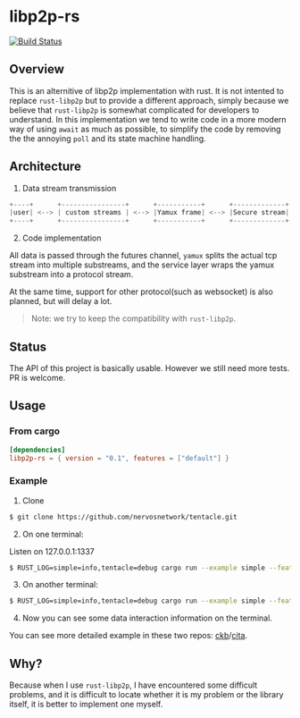 # libp2p-rs

[![Build Status](https://travis-ci.com/pldteam/libp2p-rs.svg?token=tEt4wqXiQg5sktaf43jn&branch=master)](https://travis-ci.com/pldteam/libp2p-rs)

## Overview

This is an alternitive of libp2p implementation with rust. It is not intented to replace `rust-libp2p` but to provide a different approach, simply because we believe that `rust-libp2p` is somewhat complicated for developers to understand. In this implementation we tend to write code in a more modern way of using `await` as much as possible, to simplify the code by removing the the annoying `poll` and its state machine handling. 

## Architecture

1. Data stream transmission

```rust
+----+      +----------------+      +-----------+      +-------------+      +----------+      +------+
|user| <--> | custom streams | <--> |Yamux frame| <--> |Secure stream| <--> |TCP stream| <--> |remote|
+----+      +----------------+      +-----------+      +-------------+      +----------+      +------+
```

2. Code implementation

All data is passed through the futures channel, `yamux` splits the actual tcp stream into multiple substreams,
and the service layer wraps the yamux substream into a protocol stream.

At the same time, support for other protocol(such as websocket) is also planned, but will delay a lot.

> Note: we try to keep the compatibility with `rust-libp2p`.

## Status

The API of this project is basically usable. However we still need more tests. PR is welcome.

## Usage

### From cargo

```toml
[dependencies]
libp2p-rs = { version = "0.1", features = ["default"] }
```

### Example

1. Clone

```bash
$ git clone https://github.com/nervosnetwork/tentacle.git
```

2. On one terminal:

Listen on 127.0.0.1:1337
```bash
$ RUST_LOG=simple=info,tentacle=debug cargo run --example simple --features molc -- server
```

3. On another terminal:

```bash
$ RUST_LOG=simple=info,tentacle=debug cargo run --example simple --features molc
```

4. Now you can see some data interaction information on the terminal.

You can see more detailed example in these two repos: [ckb](https://github.com/nervosnetwork/ckb)/[cita](https://github.com/cryptape/cita).

## Why?

Because when I use `rust-libp2p`, I have encountered some difficult problems,
and it is difficult to locate whether it is my problem or the library itself,
it is better to implement one myself.
